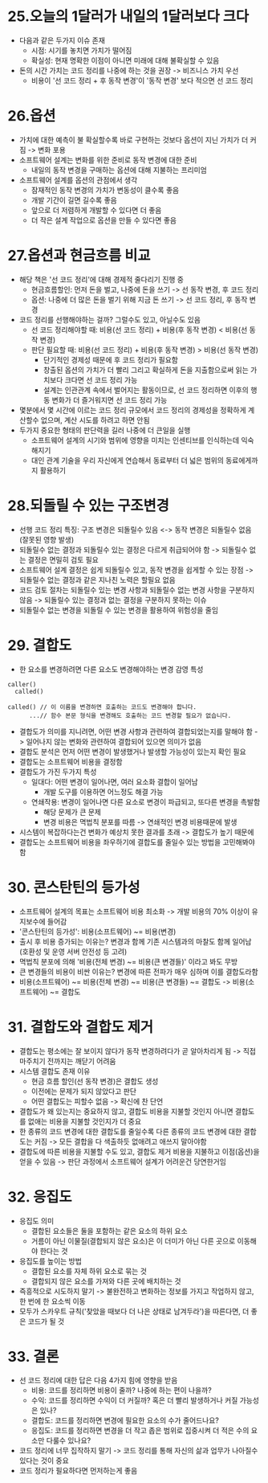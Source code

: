# 25.오늘의 1달러가 내일의 1달러보다 크다
- 다음과 같은 두가지 이슈 존재
    - 시점: 시기를 놓치면 가치가 떨어짐
    - 확실성: 현재 명확한 이점이 아니면 미래에 대해 불확실할 수 있음
- 돈의 시간 가치는 코드 정리를 나중에 하는 것을 권장 -> 비즈니스 가치 우선
    - 비용이 '선 코드 정리 + 후 동작 변경'이 '동작 변경' 보다 적으면 선 코드 정리
# 26.옵션
- 가치에 대한 예측이 불 확실할수록 바로 구현하는 것보다 옵션이 지닌 가치가 더 커짐 -> 변화 포용
- 소프트웨어 설계는 변화를 위한 준비로 동작 변경에 대한 준비
    - 내일의 동작 변경을 구매하는 옵션에 대해 지불하는 프리미엄
- 소프트웨어 설계를 옵션의 관점에서 생각
    - 잠재적인 동작 변경의 가치가 변동성이 클수록 좋음
    - 개발 기간이 길면 길수록 좋음
    - 앞으로 더 저렴하게 개발할 수 있다면 더 좋음
    - 더 작은 설계 작업으로 옵션을 만들 수 있다면 좋음

# 27.옵션과 현금흐름 비교
- 해당 책은 '선 코드 정리'에 대해 경제적 줄다리기 진행 중
  - 현금흐름할인: 먼저 돈을 벌고, 나중에 돈을 쓰기 -> 선 동작 변경, 후 코드 정리
  - 옵션: 나중에 더 많은 돈을 벌기 위해 지금 돈 쓰기 -> 선 코드 정리, 후 동작 변경
- 코드 정리를 선행해야하는 걸까? 그럴수도 있고, 아닐수도 있음
  - 선 코드 정리해야할 때: 비용(선 코드 정리) + 비용(후 동작 변경) < 비용(선 동작 변경)
  - 판단 필요할 때: 비용(선 코드 정리) + 비용(후 동작 변경) > 비용(선 동작 변경)
    - 단기적인 경제성 때문에 후 코드 정리가 필요함
    - 창출된 옵션의 가치가 더 빨리 그리고 확실하게 돈을 지출함으로써 읽는 가치보다 크다면 선 코드 정리 가능
    - 설계는 인관관계 속에서 벌어지는 활동이므로, 선 코드 정리하면 이후의 행동 변화가 더 즐거워지면 선 코드 정리 가능
- 몇분에서 몇 시간에 이르는 코드 정리 규모에서 코드 정리의 경제성을 정확하게 계산할수 없으며, 계산 시도를 하려고 하면 안됨
- 두가지 중요한 형태의 판단력을 길러 나중에 더 큰일을 실행
  - 소프트웨어 설계의 시기와 범위에 영향을 미치는 인센티브를 인식하는데 익숙해지기
  - 대인 관계 기술을 우리 자신에게 연습해서 동료부터 더 넓은 범위의 동료에게까지 활용하기

# 28.되돌릴 수 있는 구조변경
- 선행 코드 정리 특징: 구조 변경은 되돌릴수 있음 <-> 동작 변경은 되돌릴수 없음(잘못된 영향 발생)
- 되돌릴수 없는 결정과 되돌릴수 있는 결정은 다르게 취급되어야 함 -> 되돌릴수 없는 결정은 면밀히 검토 필요
- 소프트웨어 설계 결정은 쉽게 되돌릴수 있고, 동작 변경을 쉽게할 수 있는 장점 -> 되돌릴수 없는 결정과 같은 지나친 노력은 할필요 없음
- 코드 검토 절차는 되돌릴수 있는 변경 사항과 되돌릴수 없는 변경 사항을 구분하지 않음 -> 되돌릴수 있는 결정과 없는 결정을 구분하지 못하는 이슈
- 되돌릴수 없는 변경을 되돌릴 수 있는 변경을 활용하여 위험성을 줄임

# 29. 결합도
- 한 요소를 변경하려면 다른 요소도 변경해야하는 변경 감영 특성
```
caller()
  called()

called() // 이 이름을 변경하면 호출하는 코드도 변경해야 합니다.
      ...// 함수 본문 형식을 변경해도 호출하는 코드 변경할 필요가 없습니다.
```
- 결합도가 의미를 지니려면, 어떤 변경 사항과 관련하여 결합되었는지를 말해야 함 -> 일어나지 않는 변화와 관련하여 결합되어 있으면 의미가 없음
- 결합도 분석은 먼저 어떤 변경이 발생했거나 발생할 가능성이 있는지 확인 필요
- 결합도는 소프트웨어 비용을 결정함
- 결합도가 가진 두가지 특성
  - 일대다: 어떤 변경이 일어나면, 여러 요소화 결합이 일어남
    - 개발 도구를 이용하면 어느정도 해결 가능
  - 연쇄작용: 변경이 일어나면 다른 요소로 변경이 파급되고, 또다른 변경을 촉발함
    - 해당 문제가 큰 문제
    - 변경 비용은 멱법칙 분포를 따름 -> 연쇄적인 변경 비용때문에 발생
- 시스템이 복잡하다는건 변화가 예상치 못한 결과를 초래 -> 결합도가 높기 때문에
- 결합도는 소프트웨어 비용을 좌우하기에 결합도를 줄일수 있는 방법을 고민해봐야함

# 30. 콘스탄틴의 등가성
- 소프트웨어 설계의 목표는 소프트웨어 비용 최소화 -> 개발 비용의 70% 이상이 유지보수에 들어감
- '콘스탄틴의 등가성': 비용(소프트웨어) ~= 비용(변경)
- 출시 후 비용 증가되는 이유는? 변경과 함께 기존 시스템과의 마찰도 함께 일어남(호환성 및 운영 서버 안전성 등 고려)
- 멱법칙 분포에 의해 '비용(전체 변경) ~= 비용(큰 변경들)' 이라고 봐도 무방
- 큰 변경들의 비용이 비싼 이유는? 변경에 따른 전파가 매우 심하며 이를 결합도라함
- 비용(소프트웨어) ~= 비용(전체 변경) ~= 비용(큰 변경들) ~= 결합도 -> 비용(소프트웨어) ~= 결합도

# 31. 결합도와 결합도 제거
- 결합도는 평소에는 잘 보이지 않다가 동작 변경하려다가 곧 알아차리게 됨 -> 직접 마주치기 전까지는 깨닫기 어려움
- 시스템 결합도 존재 이유
  - 현금 흐름 할인(선 동작 변경)은 결합도 생성
  - 이전에는 문제가 되지 않았다고 판단
  - 어떤 결합도는 피할수 없음 -> 확신에 찬 단언
- 결합도가 왜 있는지는 중요하지 않고, 결합도 비용을 지불할 것인지 아니면 결합도를 없애는 비용을 지불할 것인지가 더 중요
- 한 종류의 코드 변경에 대한 결합도를 줄일수록 다른 종류의 코드 변경에 대한 결합도는 커짐 -> 모든 결합을 다 색출하듯 없애려고 애쓰지 말아야함
- 결합도에 따른 비용을 지불할 수도 있고, 결합도 제거 비용을 지불하고 이점(옵션)을 얻을 수 있음 -> 판단 과정에서 소프트웨어 설계가 어려운건 당연한거임

# 32. 응집도
- 응집도 의미
  - 결합된 요소들은 둘을 포함하는 같은 요소의 하위 요소
  - 거름이 아닌 이물질(결합되지 않은 요소)은 이 더미가 아닌 다른 곳으로 이동해야 한다는 것
- 응집도를 높이는 방법
  - 결합된 요소를 자체 하위 요소로 묶는 것
  - 결합되지 않은 요소를 가져와 다른 곳에 배치하는 것
- 즉흥적으로 시도하지 말기 -> 불완전하고 변화하는 정보를 가지고 작업하지 않고, 한 번에 한 요소씩 이동
- 모두가 스카우트 규칙('찾았을 때보다 더 나은 상태로 남겨두라')을 따른다면, 더 좋은 코드가 될 것

# 33. 결론
- 선 코드 정리에 대한 답은 다음 4가지 힘에 영향을 받음
  - 비용: 코드를 정리하면 비용이 줄까? 나중에 하는 편이 나을까?
  - 수익: 코드를 정리하면 수익이 더 커질까? 혹은 더 빨리 발생하거나 커질 가능성은 있나?
  - 결합도: 코드를 정리하면 변경에 필요한 요소의 수가 줄어드나요?
  - 응집도: 코드를 정리하면 변경을 더 작고 좁은 범위로 집중시켜 더 적은 수의 요소만 다룰수 있나요?
- 코드 정리에 너무 집작하지 말기 -> 코드 정리를 통해 자신의 삶과 업무가 나아질수 있다는 것이 중요
- 코드 정리가 필요하다면 먼저하는게 좋음